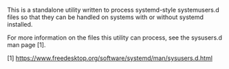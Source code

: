 This is a standalone utility written to process systemd-style systemusers.d
files so that they can be handled on systems with or without systemd
installed.

For more information on the files this utility can process, see the
sysusers.d man page [1].

[1] https://www.freedesktop.org/software/systemd/man/sysusers.d.html
